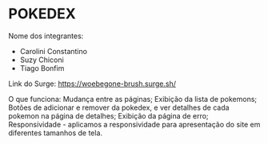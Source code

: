 # POKEDEX

Nome dos integrantes: 
- Carolini Constantino
- Suzy Chiconi
- Tiago Bonfim

Link do Surge: https://woebegone-brush.surge.sh/

O que funciona:
Mudança entre as páginas;
Exibição da lista de pokemons;
Botões de adicionar e remover da pokedex, e ver detalhes de cada pokemon na página de detalhes;
Exibição da página de erro;
Responsividade - aplicamos a responsividade para apresentação do site em diferentes tamanhos de tela.

